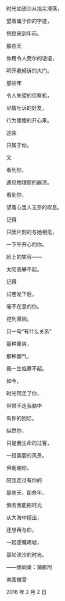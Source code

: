 　　时光如流沙从指尖滑落，

　　望着属于你的字迹，

　　恍惚来到年前。



　　那些天

　　你用令人莞尔的话语，

　　叩开我倾诉的大门。

　　那些年

　　令人失望的侦察机，

　　尽情吐诉的好友，

　　行为傻傻的开心果。

　　这些

　　只属于你。



　　又

　　看到你，

　　遇见物理题的崩溃。

　　看到你，

　　望着心里人无奈的叹息。



　　记得

　　只因片刻的与她相见，

　　一下午开心的你。

　　脸上的笑容——

　　太阳高攀不起。

　　记得

　　试卷发下后，

　　毫不在意的你。

　　挖到原因，

　　只一句“有什么关系”

　　那种豪爽，

　　那种霸气，

　　我一生临摹不起。



　　如今，

　　时光带走了你，

　　但带不走我脑中

　　有你的回忆。

　　纵然你，

　　只是我生命的过客，

　　一段美丽的风景。

　　但谢谢你，

　　陪我走过有你的

　　那些天、那些年。



　　倘若我能把时光

　　从大海中捞出，

　　还想再与你，

　　一起感慨唏嘘，

　　那如流沙的时光。



　　——致同桌：蒲鹏旭



　　南国微雪

　　2016 年 2 月 2 日

